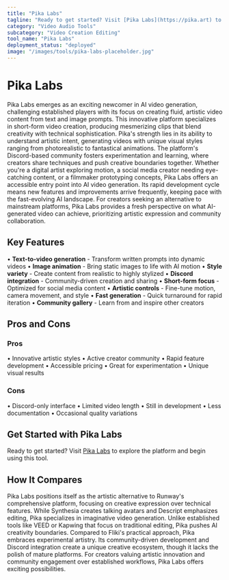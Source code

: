 ```yaml
---
title: "Pika Labs"
tagline: "Ready to get started? Visit [Pika Labs](https://pika.art) to explore the platform and begin using this tool...."
category: "Video Audio Tools"
subcategory: "Video Creation Editing"
tool_name: "Pika Labs"
deployment_status: "deployed"
image: "/images/tools/pika-labs-placeholder.jpg"
---
```


# Pika Labs

Pika Labs emerges as an exciting newcomer in AI video generation, challenging established players with its focus on creating fluid, artistic video content from text and image prompts. This innovative platform specializes in short-form video creation, producing mesmerizing clips that blend creativity with technical sophistication. Pika's strength lies in its ability to understand artistic intent, generating videos with unique visual styles ranging from photorealistic to fantastical animations. The platform's Discord-based community fosters experimentation and learning, where creators share techniques and push creative boundaries together. Whether you're a digital artist exploring motion, a social media creator needing eye-catching content, or a filmmaker prototyping concepts, Pika Labs offers an accessible entry point into AI video generation. Its rapid development cycle means new features and improvements arrive frequently, keeping pace with the fast-evolving AI landscape. For creators seeking an alternative to mainstream platforms, Pika Labs provides a fresh perspective on what AI-generated video can achieve, prioritizing artistic expression and community collaboration.

## Key Features

• **Text-to-video generation** - Transform written prompts into dynamic videos
• **Image animation** - Bring static images to life with AI motion
• **Style variety** - Create content from realistic to highly stylized
• **Discord integration** - Community-driven creation and sharing
• **Short-form focus** - Optimized for social media content
• **Artistic controls** - Fine-tune motion, camera movement, and style
• **Fast generation** - Quick turnaround for rapid iteration
• **Community gallery** - Learn from and inspire other creators

## Pros and Cons

### Pros
• Innovative artistic styles
• Active creator community
• Rapid feature development
• Accessible pricing
• Great for experimentation
• Unique visual results

### Cons
• Discord-only interface
• Limited video length
• Still in development
• Less documentation
• Occasional quality variations

## Get Started with Pika Labs

Ready to get started? Visit [Pika Labs](https://pika.art) to explore the platform and begin using this tool.

## How It Compares

Pika Labs positions itself as the artistic alternative to Runway's comprehensive platform, focusing on creative expression over technical features. While Synthesia creates talking avatars and Descript emphasizes editing, Pika specializes in imaginative video generation. Unlike established tools like VEED or Kapwing that focus on traditional editing, Pika pushes AI creativity boundaries. Compared to Fliki's practical approach, Pika embraces experimental artistry. Its community-driven development and Discord integration create a unique creative ecosystem, though it lacks the polish of mature platforms. For creators valuing artistic innovation and community engagement over established workflows, Pika Labs offers exciting possibilities.
